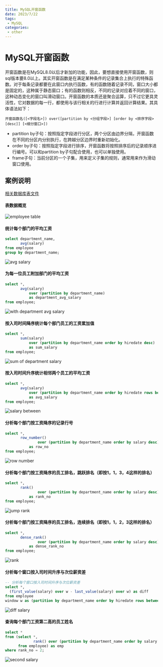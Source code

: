 ```yaml
---
title: MySQL开窗函数
date: 2023/7/22
tags:
 - MySQL
categories:
 - other
---
```


# MySQL开窗函数

开窗函数是在MySQL8.0以后才新加的功能，因此，要想直接使用开窗函数，则sql版本要8.0以上。其实开窗函数是在满足某种条件的记录集合上执行的特殊函数。对于每条记录都要在此窗口内执行函数，有的函数随着记录不同，窗口大小都是固定的，这种属于静态窗口；有的函数则相反，不同的记录对应着不同的窗口，这种动态变化的窗口叫滑动窗口。开窗函数的本质还是聚合运算，只不过它更具灵活性，它对数据的每一行，都使用与该行相关的行进行计算并返回计算结果。其具体语法如下：


`开窗函数名([<字段名>]) over([partition by <分组字段>] [order by <排序字段> [desc]] [<细分窗口>])`

* partition by子句：按照指定字段进行分区，两个分区由边界分隔，开窗函数在不同的分区内分别执行，在跨越分区边界时重新初始化。
* order by子句：按照指定字段进行排序，开窗函数将按照排序后的记录顺序进行编号。可以和partition by子句配合使用，也可以单独使用。
* frame子句：当前分区的一个子集，用来定义子集的规则，通常用来作为滑动窗口使用。


## 案例说明
[相关数据库表文件](https://github.com/reine-ishyanami/blog/blob/master/code/employee.sql)

#### 表数据概览
![employee table](../assets/mysqlOLAP_01.png)


#### 统计每个部门的平均工资
```sql
select department_name,
       avg(salary)
from employee
group by department_name;
```
![avg salary](../assets/mysqlOLAP_02.png)


#### 为每一位员工附加部门的平均工资
```sql
select *,
       avg(salary)
           over (partition by department_name)
           as department_avg_salary
from employee;
```
![with department avg salary](../assets/mysqlOLAP_03.png)


#### 按入司时间降序统计每个部门员工的工资累加值
```sql
select *,
       sum(salary)
           over (partition by department_name order by hiredate desc)
           as sum_salary
from employee;
```
![sum of department salary](../assets/mysqlOLAP_04.png)


#### 按入司时间升序统计相邻两个员工的平均工资
```sql
select *,
       avg(salary)
           over (partition by department_name order by hiredate rows between 1 preceding and 1 following)
           as avg_salary
from employee;
```
![salary between](../assets/mysqlOLAP_05.png)


#### 分析每个部门按工资降序的记录行号
```sql
select *,
       row_number()
               over (partition by department_name order by salary desc)
           as row_no
from employee;
```
![row number](../assets/mysqlOLAP_06.png)


#### 分析每个部门按工资降序的员工排名，跳跃排名（即按1，1，3，4这样的排名）
```sql
select *,
       rank()
               over (partition by department_name order by salary desc)
           as rank_no
from employee;
```
![jump rank](../assets/mysqlOLAP_07.png)


#### 分析每个部门按工资降序的员工排名，连续排名（即按1，1，2，3这样的排名）
```sql
select *,
       dense_rank()
               over (partition by department_name order by salary desc)
           as dense_rank_no
from employee;
```
![rank](../assets/mysqlOLAP_08.png)


#### 分析每个窗口按入司时间升序与次位薪资差
```sql
-- 分析每个窗口按入司时间升序与次位薪资差
select *,
  (first_value(salary) over w - last_value(salary) over w) as diff 
from employee 
window w as (partition by department_name order by hiredate rows between 0 preceding and 1 following);
```
![diff salary](../assets/mysqlOLAP_09.png)


#### 查询每个部门工资第二高的员工姓名
```sql
select *
from (select *,
             rank() over (partition by department_name order by salary desc) as rank_no
      from employee) as emp
where rank_no = 2;
```
![second salary](../assets/mysqlOLAP_10.png)
